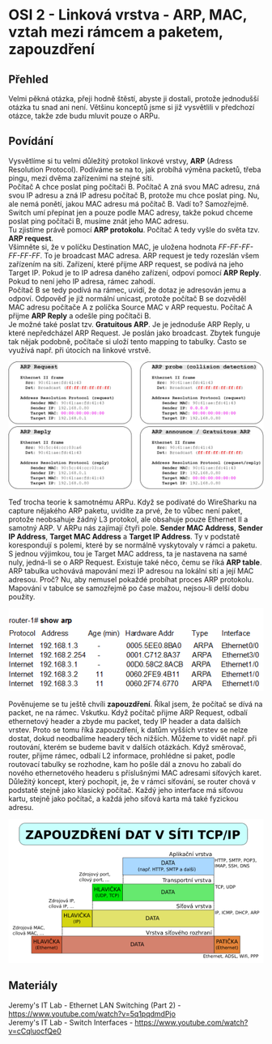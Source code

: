 OSI 2 - Linková vrstva - ARP, MAC, vztah mezi rámcem a paketem, zapouzdření
===

Přehled
---
Velmi pěkná otázka, přeji hodně štěstí, abyste ji dostali, protože jednodušší otázka tu snad ani není. Většinu konceptů jsme si již vysvětlili v předchozí otázce, takže zde budu mluvit pouze o ARPu.

Povídání
---
Vysvětlíme si tu velmi důležitý protokol linkové vrstvy, **ARP** (Adress Resolution Protocol). Podíváme se na to, jak probíhá výměna packetů, třeba pingu, mezi dvěma zařízeními na stejné síti.        
Počítač A chce poslat ping počítači B. Počítač A zná svou MAC adresu, zná svou IP adresu a zná IP adresu počítač B, protože mu chce poslat ping. Nu, ale nemá ponětí, jakou MAC adresu má počítač B. Vadí to? Samozřejmě. Switch umí přepínat jen a pouze podle MAC adresy, takže pokud chceme poslat ping počítači B, musíme znát jeho MAC adresu.     
Tu zjistíme právě pomocí **ARP protokolu**. Počítač A tedy vyšle do světa tzv. **ARP request**.             
Všimněte si, že v políčku Destination MAC, je uložena hodnota *FF-FF-FF-FF-FF-FF*. To je broadcast MAC adresa. ARP request je tedy rozeslán všem zařízením na síti. Zařízení, které přijme ARP request, se podívá na jeho Target IP. Pokud je to IP adresa daného zařízení, odpoví pomocí **ARP Reply**. Pokud to není jeho IP adresa, rámec zahodí.          
Počítač B se tedy podívá na rámec, uvidí, že dotaz je adresován jemu a odpoví. Odpověď je již normální unicast, protože počítač B se dozvěděl MAC adresu počítače A z políčka Source MAC v ARP requestu.
Počítač A přijme **ARP Reply** a odešle ping počítači B.                
Je možné také poslat tzv. **Gratuitous ARP**. Je je jednoduše ARP Reply, u které nepředcházel ARP Request. Je poslán jako broadcast. Zbytek funguje tak nějak podobně, počítače si uloží tento mapping to tabulky. Často se využívá např. při útocích na linkové vrstvě.

![ARP Packets](arp_packets.jpg)

Teď trocha teorie k samotnému ARPu. Když se podívaté do WireSharku na capture nějakého ARP paketu, uvidíte za prvé, že to vůbec není paket, protože neobsahuje žádný L3 protokol, ale obsahuje pouze Ethernet II a samotný ARP. V ARPu nás zajímají čtyři pole. **Sender MAC Address**, **Sender IP Address**, **Target MAC Address** a **Target IP Address**. Ty v podstatě korespondují s polemi, které by se normálně vyskytovaly v rámci a paketu. S jednou výjimkou, tou je Target MAC address, ta je nastavena na samé nuly, jedná-li se o ARP Request.
Existuje také něco, čemu se říká **ARP table**. ARP tabulka uchovává mapování mezi IP adresou na lokální sítí a její MAC adresou. Proč? Nu, aby nemusel pokaždé probíhat proces ARP protokolu. Mapování v tabulce se samozřejmě po čase mažou, nejsou-li delší dobu použity.    

![ARP Table](arp_table.png)

Pověnujeme se tu ještě chvíli **zapouzdření**. Říkal jsem, že počítač se dívá na packet, ne na rámec. Vskutku. Když počítač přijme ARP Request, odbalí ethernetový header a zbyde mu packet, tedy IP header a data dalších vrstev. Proto se tomu říká zapouzdření, k datům vyšších vrstev se nelze dostat, dokud neodbalíme headery těch nižších. Můžeme to vidět např. při routování, kterém se budeme bavit v dalších otázkách. Když směrovač, router, přijme rámec, odbalí L2 informace, prohlédne si paket, podle routovací tabulky se rozhodne, kam ho pošle dál a znovu ho zabalí do nového ethernetového headeru s příslušnými MAC adresami síťových karet.      
Důležitý koncept, který pochopit, je, že v rámci síťování, se router chová v podstatě stejně jako klasický počítač. Každý jeho interface má síťovou kartu, stejně jako počítač, a každá jeho síťová karta má také fyzickou adresu.

![Encapsulation](encapsulation.png)

Materiály
---
Jeremy's IT Lab - Ethernet LAN Switching (Part 2) - https://www.youtube.com/watch?v=5q1pqdmdPjo        
Jeremy's IT Lab - Switch Interfaces - https://www.youtube.com/watch?v=cCqluocfQe0        